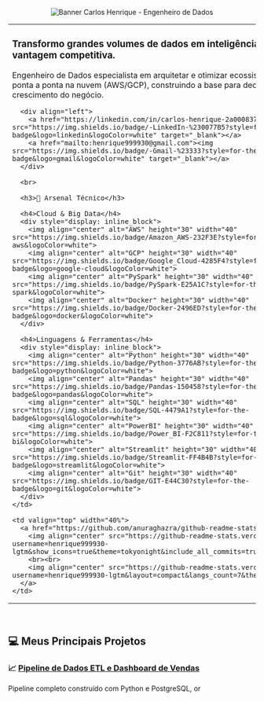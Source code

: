 <p align="center">
  <img src="https://i.imgur.com/YgY7e5a.png" alt="Banner Carlos Henrique - Engenheiro de Dados"/>
</p>

<table>
  <tr>
    <td valign="top" width="60%">
      <h3>Transformo grandes volumes de dados em inteligência de negócio e vantagem competitiva.</h3>
      <p>Engenheiro de Dados especialista em arquitetar e otimizar ecossistemas de dados de ponta a ponta na nuvem (AWS/GCP), construindo a base para decisões estratégicas e o crescimento do negócio.</p>
      
      <div align="left">
        <a href="https://linkedin.com/in/carlos-henrique-2a0008378" target="_blank"><img src="https://img.shields.io/badge/-LinkedIn-%230077B5?style=for-the-badge&logo=linkedin&logoColor=white" target="_blank"></a>
        <a href="mailto:henrique999930@gmail.com"><img src="https://img.shields.io/badge/-Gmail-%23333?style=for-the-badge&logo=gmail&logoColor=white" target="_blank"></a>
      </div>
      
      <br>

      <h3>🚀 Arsenal Técnico</h3>
      
      <h4>Cloud & Big Data</h4>
      <div style="display: inline_block">
        <img align="center" alt="AWS" height="30" width="40" src="https://img.shields.io/badge/Amazon_AWS-232F3E?style=for-the-badge&logo=amazon-aws&logoColor=white">
        <img align="center" alt="GCP" height="30" width="40" src="https://img.shields.io/badge/Google_Cloud-4285F4?style=for-the-badge&logo=google-cloud&logoColor=white">
        <img align="center" alt="PySpark" height="30" width="40" src="https://img.shields.io/badge/PySpark-E25A1C?style=for-the-badge&logo=apache-spark&logoColor=white">
        <img align="center" alt="Docker" height="30" width="40" src="https://img.shields.io/badge/Docker-2496ED?style=for-the-badge&logo=docker&logoColor=white">
      </div>

      <h4>Linguagens & Ferramentas</h4>
      <div style="display: inline_block">
        <img align="center" alt="Python" height="30" width="40" src="https://img.shields.io/badge/Python-3776AB?style=for-the-badge&logo=python&logoColor=white">
        <img align="center" alt="Pandas" height="30" width="40" src="https://img.shields.io/badge/Pandas-150458?style=for-the-badge&logo=pandas&logoColor=white">
        <img align="center" alt="SQL" height="30" width="40" src="https://img.shields.io/badge/SQL-4479A1?style=for-the-badge&logo=sql&logoColor=white">
        <img align="center" alt="PowerBI" height="30" width="40" src="https://img.shields.io/badge/Power_BI-F2C811?style=for-the-badge&logo=power-bi&logoColor=white">
        <img align="center" alt="Streamlit" height="30" width="40" src="https://img.shields.io/badge/Streamlit-FF4B4B?style=for-the-badge&logo=streamlit&logoColor=white">
        <img align="center" alt="Git" height="30" width="40" src="https://img.shields.io/badge/GIT-E44C30?style=for-the-badge&logo=git&logoColor=white">
      </div>
    </td>
    
    <td valign="top" width="40%">
      <a href="https://github.com/anuraghazra/github-readme-stats">
        <img align="center" src="https://github-readme-stats.vercel.app/api?username=henrique999930-lgtm&show_icons=true&theme=tokyonight&include_all_commits=true&count_private=true"/>
        <br><br>
        <img align="center" src="https://github-readme-stats.vercel.app/api/top-langs/?username=henrique999930-lgtm&layout=compact&langs_count=7&theme=tokyonight"/>
      </a>
    </td>
  </tr>
</table>

<br>

## 💻 Meus Principais Projetos

### 📈 [Pipeline de Dados ETL e Dashboard de Vendas](https://github.com/henrique999930-lgtm/pipeline-etl-vendas)
<p>Pipeline completo construído com Python e PostgreSQL, or
